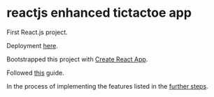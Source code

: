 # reactjs enhanced tictactoe app
 First React.js project.
 
 Deployment [here](https://starlord678.github.io/reactjs-enhanced-tictactoe-app).
 
 Bootstrapped this project with [Create React App](https://github.com/facebookincubator/create-react-app).

 Followed [this](https://github.com/facebookincubator/create-react-app/blob/master/packages/react-scripts/template/README.md) guide.
 
 In the process of implementing the features listed in the [further steps](https://beta.reactjs.org/learn/tutorial-tic-tac-toe).
